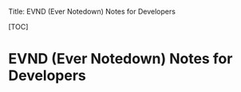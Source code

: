 Title: EVND (Ever Notedown) Notes for Developers

[TOC]

# EVND (Ever Notedown) Notes for Developers



